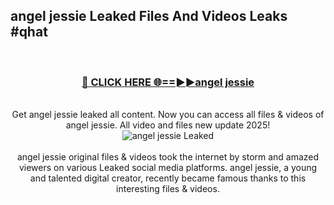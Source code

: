 ## angel jessie Leaked Files And Videos Leaks #qhat
<br>
<div align="center">
<h3><a href="https://watchclip.my.id/angel jessie" rel="nofollow">🔴 CLICK HERE 🌐==►►angel jessie</a></h3>
<br>
Get angel jessie leaked all content. Now you can access all files & videos of angel jessie. All video and files new update 2025!
<br>
<a href="https://watchclip.my.id/angel jessie" rel="nofollow" data-target="animated-image.originalLink"><img src="https://i.ibb.co.com/WyWwxjT/player-gif2.gif" alt="angel jessie Leaked" style="max-width: 100%; display: inline-block;" data-target="animated-image.originalImage"></a>
<br><br>
angel jessie original files & videos took the internet by storm and amazed viewers on various Leaked social media platforms. angel jessie, a young and talented digital creator, recently became famous thanks to this interesting files & videos.
</div>
<br>